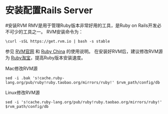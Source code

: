 安装配置Rails Server
===================

#安装RVM
RMV是用于管理Ruby版本非常好用的工具，是Ruby on Rails开发必不可少的工具之一。
RVM安装命令为：

	\curl -sSL https://get.rvm.io | bash -s stable

参见 [RVM官网](http://www.rvm.io) 和 [Ruby China](https://ruby-china.org/topics/576) 的使用说明。
在安装好RVM后，建议修改RVM源为 [Ruby淘宝](http://ruby.taobao.org)，提高Ruby版本安装速度。

Mac修改RVM源

	sed -i .bak 's!cache.ruby-lang.org/pub/ruby!ruby.taobao.org/mirrors/ruby!' $rvm_path/config/db

Linux修改RVM源

	sed -i 's!cache.ruby-lang.org/pub/ruby!ruby.taobao.org/mirrors/ruby!' $rvm_path/config/db




